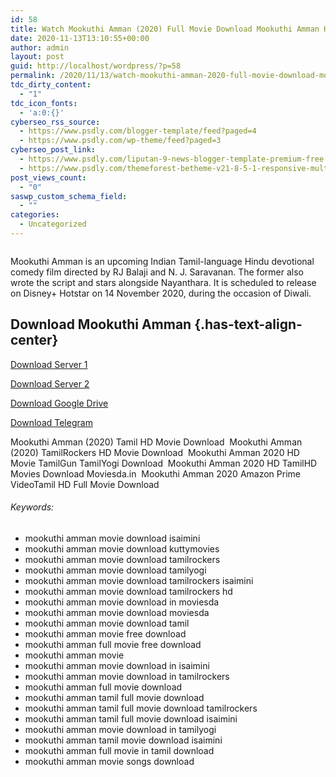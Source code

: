 ```yaml
---
id: 58
title: Watch Mookuthi Amman (2020) Full Movie Download Mookuthi Amman HD
date: 2020-11-13T13:10:55+00:00
author: admin
layout: post
guid: http://localhost/wordpress/?p=58
permalink: /2020/11/13/watch-mookuthi-amman-2020-full-movie-download-mookuthi-amman-hd/
tdc_dirty_content:
  - "1"
tdc_icon_fonts:
  - 'a:0:{}'
cyberseo_rss_source:
  - https://www.psdly.com/blogger-template/feed?paged=4
  - https://www.psdly.com/wp-theme/feed?paged=3
cyberseo_post_link:
  - https://www.psdly.com/liputan-9-news-blogger-template-premium-free
  - https://www.psdly.com/themeforest-betheme-v21-8-5-1-responsive-multi-purpose-wordpress-theme-7758048
post_views_count:
  - "0"
saswp_custom_schema_field:
  - ""
categories:
  - Uncategorized
---
```

<div class="wp-block-image">
  <figure class="aligncenter size-large"><img src="https://1.bp.blogspot.com/-hQMHOppucws/X62HivcuEOI/AAAAAAAACEg/91JPVw3NCE4MGOUtGx3iTInIvXkFFueKwCPcBGAYYCw/s320/ER815QLU0AQPm8W.jpg" alt="" /></figure>
</div>

Mookuthi Amman is an upcoming Indian Tamil-language Hindu devotional comedy film directed by RJ Balaji and N. J. Saravanan. The former also wrote the script and stars alongside Nayanthara. It is scheduled to release on Disney+ Hotstar on 14 November 2020, during the occasion of Diwali.

## Download Mookuthi Amman {.has-text-align-center}

<p class="has-text-align-center">
  <a href="https://download.isaiminiweb.online/2020/11/mookuthi-amman-movie-download-isaimini.html">Download Server 1</a>
</p>

<p class="has-text-align-center">
  <a href="https://download.isaiminiweb.online/2020/11/mookuthi-amman-movie-download-isaimini.html">Download Server 2</a>
</p>

<p class="has-text-align-center">
  <a href="https://download.isaiminiweb.online/2020/11/mookuthi-amman-movie-download-isaimini.html">Download Google Drive</a>
</p>

<p class="has-text-align-center">
  <a href="https://download.isaiminiweb.online/2020/11/mookuthi-amman-movie-download-isaimini.html">Download Telegram</a>
</p>

Mookuthi Amman (2020) Tamil HD Movie Download&nbsp; Mookuthi Amman (2020) TamilRockers HD Movie Download&nbsp; Mookuthi Amman 2020 HD Movie TamilGun TamilYogi Download&nbsp; Mookuthi Amman 2020 HD TamilHD Movies Download Moviesda.in&nbsp; Mookuthi Amman 2020 Amazon Prime VideoTamil HD Full Movie Download

###### Keywords:

  * mookuthi amman movie download isaimini
  * mookuthi amman movie download kuttymovies
  * mookuthi amman movie download tamilrockers
  * mookuthi amman movie download tamilyogi
  * mookuthi amman movie download tamilrockers isaimini
  * mookuthi amman movie download tamilrockers hd
  * mookuthi amman movie download in moviesda
  * mookuthi amman movie download moviesda
  * mookuthi amman movie download tamil
  * mookuthi amman movie free download
  * mookuthi amman full movie free download
  * mookuthi amman movie
  * mookuthi amman movie download in isaimini
  * mookuthi amman movie download in tamilrockers
  * mookuthi amman full movie download
  * mookuthi amman tamil full movie download
  * mookuthi amman tamil full movie download tamilrockers
  * mookuthi amman tamil full movie download isaimini
  * mookuthi amman movie download in tamilyogi
  * mookuthi amman tamil movie download isaimini
  * mookuthi amman full movie in tamil download
  * mookuthi amman movie songs download